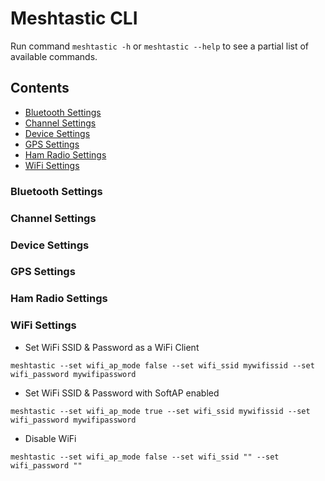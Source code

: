 # Meshtastic CLI

Run command `meshtastic -h` or `meshtastic --help` to see a partial list of available commands.

## Contents

- [Bluetooth Settings](#bluetooth-settings)
- [Channel Settings](#channel-settings)
- [Device Settings](#device-settings)
- [GPS Settings](#gps-settings)
- [Ham Radio Settings](#ham-radio-settings)
- [WiFi Settings](#wifi-settings)


<a name="bluetooth-settings"/></a>
### Bluetooth Settings



<a name="channel-settings"/></a>
### Channel Settings



<a name="device-settings"/></a>
### Device Settings



<a name="gps-settings"/></a>
### GPS Settings



<a name="ham-radio-settings"/></a>
### Ham Radio Settings



<a name="wifi-settings"/></a>
### WiFi Settings
- Set WiFi SSID & Password as a WiFi Client
```
meshtastic --set wifi_ap_mode false --set wifi_ssid mywifissid --set wifi_password mywifipassword
```
- Set WiFi SSID & Password with SoftAP enabled
```
meshtastic --set wifi_ap_mode true --set wifi_ssid mywifissid --set wifi_password mywifipassword
```
- Disable WiFi
```
meshtastic --set wifi_ap_mode false --set wifi_ssid "" --set wifi_password ""
```
